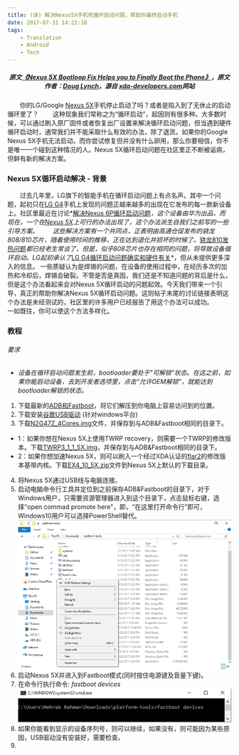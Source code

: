```yaml
---
title: (译) 解决Nexus5X手机死循环启动问题，帮助你最终启动手机
date: 2017-07-31 14:22:18
tags: 
    - Translation
    - Android
    - Tech
---
```

##### <center>*原文[《Nexus 5X Bootloop Fix Helps you to Finally Boot the Phone》][1]，原文作者：[Doug Lynch][3]，源自 [xda-developers.com][2]网站*</center>
&#8195;&#8195;你的LG/Google [Nexus 5X][4]手机停止启动了吗？或者是陷入到了无休止的启动循环里了？
&#8195;&#8195;这种现象我们常称之为“循环启动”，起因则有很多种。大多数时候，可以通过刷入原厂固件或者恢复出厂设置来解决循环启动问题，但当遇到硬件循环启动时，通常我们并不能采取什么有效的办法，除了退货。如果你的Google Nexus 5X手机无法启动，而你尝试修复但并没有什么卵用，那么你要相信，你不是唯一一个碰到这种情况的人。Nexus 5X循环启动问题在社区里正不断被诟病，但鲜有新的解决方案。
### Nexus 5X循环启动解决 - 背景
&#8195;&#8195;过去几年里，LG旗下的智能手机在循环启动问题上有点名声。其中一个问题，起初只在[LG G4][5]手机上发现的问题正越来越多的出现在它发布的每一款新设备上。社区里最近在讨论*[解决Nexus 6P循环启动问题][6]*，这个设备由华为出品，而现在，一个在[Nexus 5X][7]上可行的办法出现了，这个办法派生自我们之前写的一些引导方案。
&#8195;&#8195;这些解决方案有一个共同点，正表明由高通仓促发布的骁龙808/810芯片，随着使用时间的推移，正在达到退化并损坏的时候了。*[骁龙810发热问题][8]*都已经老生常谈了，但是，似乎808芯片也存在相同的问题，将导致设备循环启动。LG起初承认了*[LG G4循环启动问题确实和硬件有关][9]*，但从未提供更多深入的信息。
一些质疑认为是焊锡的问题，在设备的使用过程中，在经历多次的加热和冷却后，焊锡会破裂。不管是否是真因，我们还是不知道问题的背后是什么，但是这个办法看起来会对Nexus 5X循环启动的问题起效。今天我们带来一个引导，真正的帮助你解决Nexus 5X循环启动问题。这则帖子末尾的讨论链接表明这个办法是未经测试的，社区里的许多用户已经报告了用这个办法可以成功。
&#8195;&#8195;一如既往，你可以使这个方法多样化。
### 教程
###### 要求
* *设备在循环启动问题发生前，bootloader要处于"可解锁"状态。在这之前，如果你能启动设备，去到开发者选项里，点击“允许OEM解锁”，就能达到bootloader解锁的状态。*
1. 下载最新的[ADB和Fastboot][10]，将它们解压到你电脑上容易访问到的位置。
2. 下载安装[谷歌USB驱动][11] (针对windows平台)
3. 下载[N2G47Z_4Cores.img][12]文件，并保存到与ADB&Fastboot相同的目录下。
 * 1：如果你想在Nexus 5X上使用TWRP recovery，则需要一个TWRP的修改版本。下载[TWRP3_1_1_5X.img][13]，并保存到与ADB&Fastboot相同的目录下。
 * 2：如果你想加速Nexus 5X，则可以刷入一个经过XDA认证的[flar2][14]的修改版本基带内核。下载[EX4_10_5X.zip][15]文件到Nexus 5X上默认的下载目录。
4. 将Nexus 5X通过USB线与电脑连接。
5. 启动电脑命令行工具并定位到之前保存ADB&Fastboot的目录下，对于Windows用户，只需要资源管理器进入到这个目录下，点击鼠标右键，选择"open commad promote here"，即，“在这里打开命令行”即可，Windows10用户可以选择PowerShell替代。![](nexus5x-bootloop-fix/1.png)
6. 启动Nexus 5X并进入到Fastboot模式(同时按住电源键及音量下键)。
7. 在命令行执行命令: *fastboot devices*![](nexus5x-bootloop-fix/2.png)
8. 如果你能看到显示的设备序列号，则可以继续，如果没有，则可能因为某些原因，USB驱动没有安装好，需要检查。
9. 





[1]: https://www.xda-developers.com/nexus-5x-bootloop-fix-boot-phone/
[2]: https://www.xda-developers.com/
[3]: https://www.xda-developers.com/author/doug-lynch/
[4]: https://forum.xda-developers.com/nexus-5x
[5]: https://forum.xda-developers.com/g4
[6]: https://www.xda-developers.com/nexus-6p-bootloop-fix/
[7]: https://forum.xda-developers.com/nexus-5x
[8]: https://www.xda-developers.com/opinion-the-810-held-back-a-generation-with-deliberate-apologism-damage-control/
[9]: https://www.xda-developers.com/xda-external-link/lg-admits-g4-bootloop-problem-is-a-hardware-fault-will-repair-affected-devices/
[10]: https://www.xda-developers.com/google-releases-separate-adb-and-fastboot-binary-downloads/
[11]: https://developer.android.com/studio/run/win-usb.html
[12]: https://www.dropbox.com/s/tm7qt98r6d7q2a6/N2G47Z_4Cores.img?dl=0
[13]: https://www.dropbox.com/s/levla3p5npe24pw/TWRP3_1_1_5X.img?dl=0
[14]: https://forum.xda-developers.com/member.php?u=4684315
[15]: https://www.dropbox.com/s/172ey8346e5du6l/EX4_10_5X.zip?dl=0